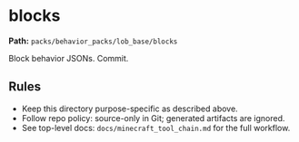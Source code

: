 # blocks

**Path:** `packs/behavior_packs/lob_base/blocks`

Block behavior JSONs. Commit.

## Rules
- Keep this directory purpose-specific as described above.
- Follow repo policy: source-only in Git; generated artifacts are ignored.
- See top-level docs: `docs/minecraft_tool_chain.md` for the full workflow.
